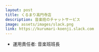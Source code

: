 ```yaml
---
layout: post
title: くるまり高円寺店
description: 音楽班のチャットサービス
image: assets/images/slack.png
link: https://kurumari-koenji.slack.com
---
```


- 運用責任者: 音楽班班長